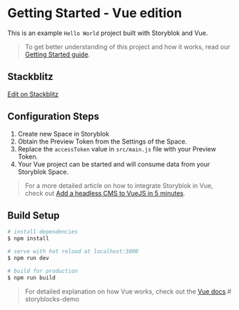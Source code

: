 # Getting Started - Vue edition

This is an example `Hello World` project built with Storyblok and Vue.

> To get better understanding of this project and how it works, read our [Getting Started guide](https://www.storyblok.com/docs/guide/getting-started).

## Stackblitz 

[Edit on Stackblitz](https://stackblitz.com/edit/vue-5-minutes)


## Configuration Steps

1. Create new Space in Storyblok
2. Obtain the Preview Token from the Settings of the Space.
3. Replace the `accessToken` value in `src/main.js` file with your Preview Token.
4. Your Vue project can be started and will consume data from your Storyblok Space.

> For a more detailed article on how to integrate Storyblok in Vue, check out [Add a headless CMS to VueJS in 5 minutes](https://www.storyblok.com/tp/add-a-headless-CMS-to-vuejs-in-5-minutes).

## Build Setup

```bash
# install dependencies
$ npm install

# serve with hot reload at localhost:3000
$ npm run dev

# build for production
$ npm run build
```

> For detailed explanation on how Vue works, check out the [Vue docs](https://vuejs.org/guide/introduction.html).#   s t o r y b l o c k s - d e m o  
 